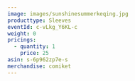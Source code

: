 ```yaml
---
image: images/sunshinesummerkeqing.jpg
producttype: Sleeves
eventId: c-vLkg_Y6KL-c
weight: 0
pricings:
  - quantity: 1
    price: 25
asin: s-6p962zp7e-s
merchandise: comiket
---
```

